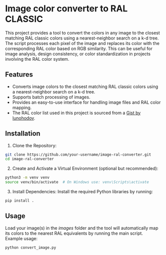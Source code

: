 # Image color converter to RAL CLASSIC
This project provides a tool to convert the colors in any image to the closest matching RAL classic colors using a nearest-neighbor search on a k-d tree. The script processes each pixel of the image and replaces its color with the corresponding RAL color based on RGB similarity. This can be useful for image analysis, design consistency, or color standardization in projects involving the RAL color system.

## Features
- Converts image colors to the closest matching RAL classic colors using a nearest-neighbor search on a k-d tree.
- Supports batch processing of images.
- Provides an easy-to-use interface for handling image files and RAL color mapping.
- The RAL color list used in this project is sourced from a [Gist by lunohodov](https://gist.github.com/lunohodov/1995178).

## Installation
1. Clone the Repository:
```bash
git clone https://github.com/your-username/image-ral-converter.git
cd image-ral-converter
```
2. Create and Activate a Virtual Environment (optional but recommended):
```bash
python3 -m venv venv
source venv/bin/activate  # On Windows use: venv\Scripts\activate
```
3. Install Dependencies: Install the required Python libraries by running:
```bash
pip install .
```

## Usage
Load your image(s) in the *images* folder and the tool will automatically map its colors to the nearest RAL equivalents by running the main script. Example usage:
```bash
python convert_image.py
```
